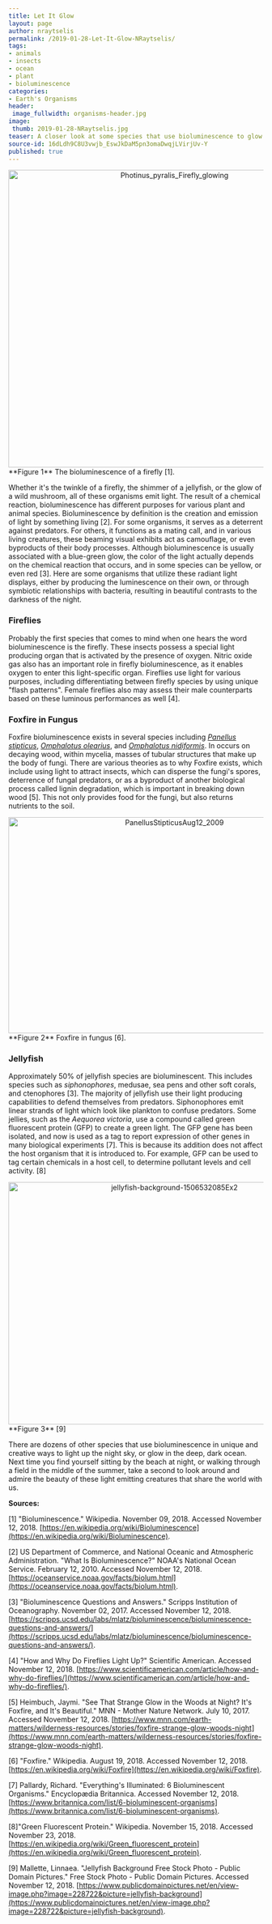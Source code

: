 ```yaml
---
title: Let It Glow
layout: page
author: nraytselis
permalink: /2019-01-28-Let-It-Glow-NRaytselis/
tags:
- animals
- insects
- ocean
- plant
- bioluminescence
categories:
- Earth's Organisms
header:
 image_fullwidth: organisms-header.jpg
image:
 thumb: 2019-01-28-NRaytselis.jpg
teaser: A closer look at some species that use bioluminescence to glow.
source-id: 16dLdh9C8U3vwjb_EswJkDaM5pn3omaDwqjLVirjUv-Y
published: true
---
```

<center> <a data-flickr-embed="true"  href="https://www.flickr.com/photos/139839751@N06/44938652295/in/dateposted-friend/" title="Photinus_pyralis_Firefly_glowing"><img src="https://farm5.staticflickr.com/4874/44938652295_580f0121bd_z.jpg" width="640" height="588" alt="Photinus_pyralis_Firefly_glowing"></a><script async src="//embedr.flickr.com/assets/client-code.js" charset="utf-8"></script> </center> 
**Figure 1** The bioluminescence of a firefly [1].  

Whether it's the twinkle of a firefly, the shimmer of a jellyfish, or the glow of a wild mushroom, all of these organisms emit light. The result of a chemical reaction, bioluminescence has different purposes for various plant and animal species. Bioluminescence by definition is the creation and emission of light by something living [2]. For some organisms, it serves as a deterrent against predators. For others, it functions as a mating call, and in various living creatures, these beaming visual exhibits act as camouflage, or even byproducts of their body processes. Although bioluminescence is usually associated with a blue-green glow, the color of the light actually depends on the chemical reaction that occurs, and in some species can be yellow, or even red [3]. Here are some organisms that utilize these radiant light displays, either by producing the luminescence on their own, or through symbiotic relationships with bacteria, resulting in beautiful contrasts to the darkness of the night. 

<h3>Fireflies</h3>

Probably the first species that comes to mind when one hears the word bioluminescence is the firefly. These insects possess a special light producing organ that is activated by the presence of oxygen. Nitric oxide gas also has an important role in firefly bioluminescence, as it enables oxygen to enter this light-specific organ. Fireflies use light for various purposes, including differentiating between firefly species by using unique "flash patterns". Female fireflies also may assess their male counterparts based on these luminous performances as well [4]. 

<h3>Foxfire in Fungus</h3>

Foxfire bioluminescence exists in several species including [*Panellus stipticus*](https://en.wikipedia.org/wiki/Panellus_stipticus), [*Omphalotus olearius*](https://en.wikipedia.org/wiki/Omphalotus_olearius), and [*Omphalotus nidiformis*](https://en.wikipedia.org/wiki/Omphalotus_nidiformis). In occurs on decaying wood, within mycelia, masses of tubular structures that make up the body of fungi. There are various theories as to why Foxfire exists, which include using light to attract insects, which can disperse the fungi's spores, deterrence of fungal predators, or as a byproduct of another biological process called lignin degradation, which is important in breaking down wood [5]. This not only provides food for the fungi, but also returns nutrients to the soil. 

<center> <a data-flickr-embed="true"  href="https://www.flickr.com/photos/139839751@N06/44034967840/in/dateposted-friend/" title="PanellusStipticusAug12_2009"><img src="https://farm5.staticflickr.com/4877/44034967840_dc350bc58e_z.jpg" width="640" height="427" alt="PanellusStipticusAug12_2009"></a><script async src="//embedr.flickr.com/assets/client-code.js" charset="utf-8"></script> </center>
**Figure 2** Foxfire in fungus [6]. 

<h3>Jellyfish</h3>

Approximately 50% of jellyfish species are bioluminescent. This includes species such as *siphonophores*, medusae, sea pens and other soft corals, and ctenophores [3]. The majority of jellyfish use their light producing capabilities to defend themselves from predators. Siphonophores emit linear strands of light which look like plankton to confuse predators. Some jellies, such as the *Aequorea victoria*, use a compound called green fluorescent protein (GFP) to create a green light. The GFP gene has been isolated, and now is used as a tag to report expression of other genes in many biological experiments [7]. This is because its addition does not affect the host organism that it is introduced to. For example, GFP can be used to tag certain chemicals in a host cell, to determine pollutant levels and cell activity. [8] 

<center> <a data-flickr-embed="true"  href="https://www.flickr.com/photos/139839751@N06/31980460878/in/dateposted-friend/" title="jellyfish-background-1506532085Ex2"><img src="https://farm5.staticflickr.com/4818/31980460878_35a580a87c_z.jpg" width="640" height="479" alt="jellyfish-background-1506532085Ex2"></a><script async src="//embedr.flickr.com/assets/client-code.js" charset="utf-8"></script> </center> 
**Figure 3** [9] 

There are dozens of other species that use bioluminescence in unique and creative ways to light up the night sky, or glow in the deep, dark ocean. Next time you find yourself sitting by the beach at night, or walking through a field in the middle of the summer, take a second to look around and admire the beauty of these light emitting creatures that share the world with us. 

**Sources:**

[1] "Bioluminescence." Wikipedia. November 09, 2018. Accessed November 12, 2018. [https://en.wikipedia.org/wiki/Bioluminescence](https://en.wikipedia.org/wiki/Bioluminescence).

[2] US Department of Commerce, and National Oceanic and Atmospheric Administration. "What Is Bioluminescence?" NOAA's National Ocean Service. February 12, 2010. Accessed November 12, 2018. [https://oceanservice.noaa.gov/facts/biolum.html](https://oceanservice.noaa.gov/facts/biolum.html).

[3] "Bioluminescence Questions and Answers." Scripps Institution of Oceanography. November 02, 2017. Accessed November 12, 2018. [https://scripps.ucsd.edu/labs/mlatz/bioluminescence/bioluminescence-questions-and-answers/](https://scripps.ucsd.edu/labs/mlatz/bioluminescence/bioluminescence-questions-and-answers/).

[4] "How and Why Do Fireflies Light Up?" Scientific American. Accessed November 12, 2018. [https://www.scientificamerican.com/article/how-and-why-do-fireflies/](https://www.scientificamerican.com/article/how-and-why-do-fireflies/).

[5] Heimbuch, Jaymi. "See That Strange Glow in the Woods at Night? It's Foxfire, and It's Beautiful." MNN - Mother Nature Network. July 10, 2017. Accessed November 12, 2018. [https://www.mnn.com/earth-matters/wilderness-resources/stories/foxfire-strange-glow-woods-night](https://www.mnn.com/earth-matters/wilderness-resources/stories/foxfire-strange-glow-woods-night).

[6] "Foxfire." Wikipedia. August 19, 2018. Accessed November 12, 2018. [https://en.wikipedia.org/wiki/Foxfire](https://en.wikipedia.org/wiki/Foxfire).

[7] Pallardy, Richard. "Everything's Illuminated: 6 Bioluminescent Organisms." Encyclopædia Britannica. Accessed November 12, 2018. [https://www.britannica.com/list/6-bioluminescent-organisms](https://www.britannica.com/list/6-bioluminescent-organisms).

[8]"Green Fluorescent Protein." Wikipedia. November 15, 2018. Accessed November 23, 2018. [https://en.wikipedia.org/wiki/Green_fluorescent_protein](https://en.wikipedia.org/wiki/Green_fluorescent_protein).

[9] Mallette, Linnaea. "Jellyfish Background Free Stock Photo - Public Domain Pictures." Free Stock Photo - Public Domain Pictures. Accessed November 12, 2018. [https://www.publicdomainpictures.net/en/view-image.php?image=228722&picture=jellyfish-background](https://www.publicdomainpictures.net/en/view-image.php?image=228722&picture=jellyfish-background).

